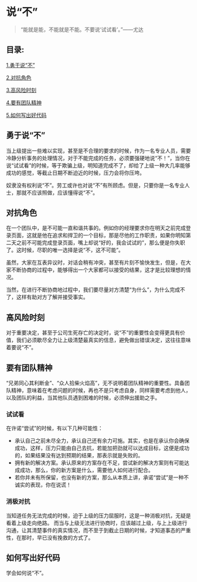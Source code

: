 # 说“不”

> “能就是能，不能就是不能。不要说‘试试看’。”——尤达

## 目录:
[1.勇于说“不”](#1)

[2.对抗角色](#2)

[3.高风险时刻](#3)

[4.要有团队精神](#4)

[5.如何写出好代码](#5)

## <span id = "1">勇于说“不”</span>
当上级提出一些难以实现，甚至是不合理的要求的时候，作为一名专业人员，需要冷静分析事务的处理情况，对于不能完成的任务，必须要强硬地说“不！”，当你在说“试试看”的时候，等于欺骗上级，明知道完成不了，却给了上级一种大几率能够成功的感觉，等截止日期不断迫近的时候，压力会将你压垮。

奴隶没有权利说“不”。劳工或许也对说“不”有所顾虑。但是，只要你是一名专业人士，那就不应该照做，应该懂得说“不”。

## <span id = "2">对抗角色</span>
在一个团队中，是不可能一直和谐共事的。例如你的经理要求你在明天之前完成登录页面，这就是他在追求和捍卫的一个目标，那是尽他的工作职责，如果你明知第二天之前不可能完成登录页面，嘴上却说“好的，我会试试的”，那么便是你失职了。这时候，尽职的唯一选择是说“不，这不可能”。

虽然，大家在互表异议时，对话会稍有冲突，甚至有片刻不愉快发生，但是，在大家不断协商的过程中，能够得出一个大家都可以接受的结果，这才是比较理想的情况。

当然，在进行不断协商地过程中，我们要尽量对方清楚“为什么”，为什么完成不了，这样有助对方了解并接受事实。

## <span id = "3">高风险时刻</span>
对于重要决定，甚至于公司生死存亡的决定时，说“不”的重要性会变得更具有价值，我们必须歇尽全力让上级清楚最真实的信息，避免做出错误决定，这往往意味着要说“不”。


## <span id = "4">要有团队精神</span>
“兄弟同心其利断金”、“众人拾柴火焰高”，无不说明着团队精神的重要性。具备团队精神，意味着在考虑问题的时候，再也不是只考虑自身，同样需要考虑到他人，以及团队的利益，当其他队员遇到困难的时候，必须伸出援助之手。

### 试试看
在许诺“尝试”的时候，有以下几种可能性：

- 承认自己之前未尽全力，承认自己还有余力可施。其实，也是在承认你会确保成功，这样，压力只能由自己去抗，若能加把劲就可以达成目标，这便是成功的，如果结果没有达到预期的结果，那表示就是失败的。
- 拥有新的解决方案。承认原来的方案存在不足，尝试新的解决方案则有可能达成成功，那么，你的新方案是什么，需要他人如何进行配合。
- 若你并未有所保留，也没有新的方案，那么从本质上讲，承诺“尝试”是一种不诚实的表现，你在说谎！

### 消极对抗
当知道任务无法完成的时候，迫于上级的压力屈服时，这是一种消极对抗，无疑是看着上级走向绝路。
而当与上级无法进行协商时，应该越过上级，与上上级进行沟通，让其清楚事件的真实情况，而不至于到截止日期的时候，才知道事态的严重性，在那时，早已没有挽救的方式了。


## <span id = "5">如何写出好代码</span>
学会如何说“不”。



